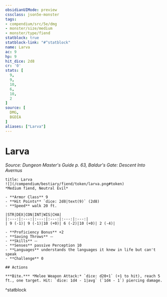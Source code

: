 ```yaml
---
obsidianUIMode: preview
cssclass: json5e-monster
tags:
- compendium/src/5e/dmg
- monster/size/medium
- monster/type/fiend
statblock: true
statblock-link: "#^statblock"
name: Larva
ac: 9
hp: 9
hit_dice: 2d8
cr: '0'
stats: [
  9,
  9,
  10,
  6,
  10,
  2
]
source: [
  DMG,
  BGDIA
]
aliases: ["Larva"]
---
```

# Larva
*Source: Dungeon Master's Guide p. 63, Baldur's Gate: Descent Into Avernus*  

```ad-statblock
title: Larva
![](/compendium/bestiary/fiend/token/larva.png#token)
*Medium fiend, Neutral Evil*

- **Armor Class** 9 
- **Hit Points** `dice: 2d8|text(9)` (2d8) 
- **Speed** walk 20 ft.

|STR|DEX|CON|INT|WIS|CHA|
|:---:|:---:|:---:|:---:|:---:|:---:|
| 9 (-1)| 9 (-1)|10 (+0)| 6 (-2)|10 (+0)| 2 (-4)|

- **Proficiency Bonus** +2
- **Saving Throws** ⏤
- **Skills** ⏤
- **Senses** passive Perception 10
- **Languages** understands the languages it knew in life but can't speak
- **Challenge** 0

## Actions

***Bite.*** *Melee Weapon Attack:* `dice: d20+1` (+1 to hit), reach 5 ft., one target. Hit: `dice: 1d4 - 1|avg` (`1d4 - 1`) piercing damage.
```
^statblock